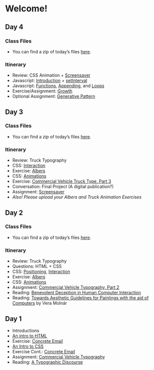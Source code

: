 # Welcome!

## Day 4
### Class Files
- You can find a zip of today&rsquo;s files [here](/files/march-02.zip).

### Itinerary
- Review: CSS Animation + [Screensaver](/assignments/screensaver)
- Javascript: [Introduction](/lectures/javascript1) + [setInterval](/lectures/intervals)
- Javascript: [Functions](/lectures/functions), [Appending](/lectures/appending), and [Loops](/lectures/loops)
- Exercise/Assignment: [Growth](/assignments/growth)
- Optional Assignment: [Generative Pattern](/assignments/generative)

## Day 3

### Class Files
- You can find a zip of today&rsquo;s files [here](/files/feb-24.zip).

### Itinerary 
- Review: Truck Typography 
- CSS: [Interaction](/lectures/csspseudo)
- Exercise: [Albers](/assignments/albers)
- CSS: [Animations](/lectures/cssanimations)
- Exercise: [Commercial Vehicle Truck Type, Part 3](/assignments/truck3)
- Conversation: Final Project (A digital publication?)
- Assignment: [Screensaver](/assignments/screensaver)
- *Also! Please upload your Albers and Truck Animation Exercises*

## Day 2
### Class Files
- You can find a zip of today&rsquo;s files [here](/files/feb-17.zip).

### Itinerary 
- Review: Truck Typography
- Questions: HTML + CSS
- CSS: [Positioning](/lectures/css2), [Interaction](/lectures/csspseudo)
- Exercise: [Albers](/assignments/albers)
- CSS: [Animations](/lectures/cssanimations)
- Assignment: [Commercial Vehicle Typography, Part 2](/assignments/truck2)
- Reading: [Benevolent Deception in Human Computer Interaction ](http://www.cond.org/deception.pdf)
- Reading: [Towards Aesthetic Guidelines for Paintings with the aid of Computers](https://s3.amazonaws.com/2b.andydayton.com/readings/molnar-aesthetic.pdf) by Vera Molnár

## Day 1
- Introductions
- [An intro to HTML](/lectures/html)
- Exercise: [Concrete Email](/assignments/concrete)
- [An Intro to CSS](/lectures/css)
- Exercise Cont.: [Concrete Email](/assignments/concrete)
- Assignment: [Commercial Vehicle Typography](/assignments/truck)
- Reading: [A Typographic Discourse](http://s3.amazonaws.com/arena-attachments/2558912/d4365f7c2d1c55c3684c5ff73eda4fa3.pdf)